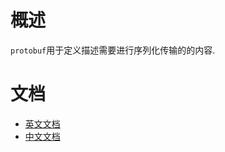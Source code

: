 # 概述
`protobuf`用于定义描述需要进行序列化传输的的内容.
# 文档
- [英文文档](https://developers.google.com/protocol-buffers/docs/proto3?hl=zh-cn#generating)
- [中文文档](http://blog.csdn.net/u011518120/article/details/54604615)